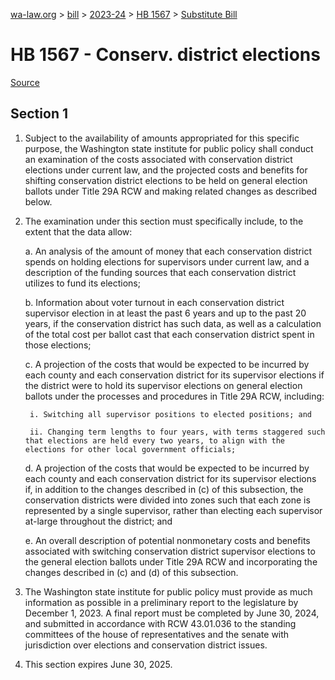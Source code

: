 [wa-law.org](/) > [bill](/bill/) > [2023-24](/bill/2023-24/) > [HB 1567](/bill/2023-24/hb/1567/) > [Substitute Bill](/bill/2023-24/hb/1567/S/)

# HB 1567 - Conserv. district elections

[Source](http://lawfilesext.leg.wa.gov/biennium/2023-24/Pdf/Bills/House%20Bills/1567-S.pdf)

## Section 1
1. Subject to the availability of amounts appropriated for this specific purpose, the Washington state institute for public policy shall conduct an examination of the costs associated with conservation district elections under current law, and the projected costs and benefits for shifting conservation district elections to be held on general election ballots under Title 29A RCW and making related changes as described below.

2. The examination under this section must specifically include, to the extent that the data allow:

    a. An analysis of the amount of money that each conservation district spends on holding elections for supervisors under current law, and a description of the funding sources that each conservation district utilizes to fund its elections;

    b. Information about voter turnout in each conservation district supervisor election in at least the past 6 years and up to the past 20 years, if the conservation district has such data, as well as a calculation of the total cost per ballot cast that each conservation district spent in those elections;

    c. A projection of the costs that would be expected to be incurred by each county and each conservation district for its supervisor elections if the district were to hold its supervisor elections on general election ballots under the processes and procedures in Title 29A RCW, including:

        i. Switching all supervisor positions to elected positions; and

        ii. Changing term lengths to four years, with terms staggered such that elections are held every two years, to align with the elections for other local government officials;

    d. A projection of the costs that would be expected to be incurred by each county and each conservation district for its supervisor elections if, in addition to the changes described in (c) of this subsection, the conservation districts were divided into zones such that each zone is represented by a single supervisor, rather than electing each supervisor at-large throughout the district; and

    e. An overall description of potential nonmonetary costs and benefits associated with switching conservation district supervisor elections to the general election ballots under Title 29A RCW and incorporating the changes described in (c) and (d) of this subsection.

3. The Washington state institute for public policy must provide as much information as possible in a preliminary report to the legislature by December 1, 2023. A final report must be completed by June 30, 2024, and submitted in accordance with RCW 43.01.036 to the standing committees of the house of representatives and the senate with jurisdiction over elections and conservation district issues.

4. This section expires June 30, 2025.
